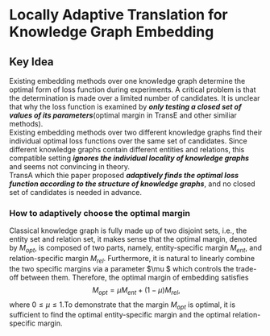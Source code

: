 # Locally Adaptive Translation for Knowledge Graph Embedding  

## Key Idea  
Existing embedding methods over one knowledge graph determine the optimal form of loss function during experiments. A critical problem is that the determination is made over a limited number of candidates. It is unclear that why the loss function is examined by ***only testing a closed set of values of its parameters***(optimal margin in TransE and other similiar methods).  
  Existing embedding methods over two different knowledge graphs find their individual optimal loss functions over the same set of candidates. Since different knowledge graphs contain different entities and relations, this compatible setting ***ignores the individual locality of knowledge graphs*** and seems not convincing in theory.  
  TransA which thie paper proposed ***adaptively finds the optimal loss function according to the structure of knowledge graphs***, and no closed set of candidates is needed in advance.  
 
### How to adaptively choose the optimal margin  
Classical knowledge graph is fully made up of two disjoint sets, i.e., the entity set and relation set, it makes sense that the optimal margin, denoted by $M_{opt}$, is composed of two parts, namely, entity-specific margin $M_{ent}$, and relation-specific margin $M_{rel}$. Furthermore, it is natural to linearly combine the two specific margins via a parameter $\mu $ which controls the trade-off between them. Therefore, the optimal margin of embedding satisfies $$M_{opt} = \mu M_{ent} + (1 − \mu )M_{rel},$$ where $0 \leq \mu \leq 1$.To demonstrate that the margin $M_{opt}$ is optimal, it is sufficient to find the optimal entity-specific margin and the optimal relation-specific margin.  

